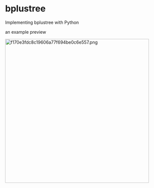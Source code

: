 # bplustree

Implementing bplustree with Python



an example preview

<img title="" src="file:///C:/Users/GoodHyz/Desktop/f170e3fdc8c19606a77f694be0c6e557.png" alt="f170e3fdc8c19606a77f694be0c6e557.png" width="464">
